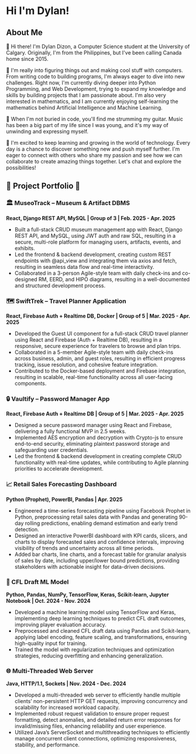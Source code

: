 # Hi I'm Dylan! #

## About Me ##
👋 Hi there! I'm Dylan Dizon, a Computer Science student at the University of Calgary. Originally, I'm from the Philippines, but I've been calling Canada home since 2015. 

🌟 I'm really into figuring things out and making cool stuff with computers. From writing code to building programs, I'm always eager to dive into new challenges. Right now, I'm currently diving deeper into Python Programming, and Web Development, trying to expand my knowledge and skills by building projects that I am passionate about. I'm also very interested in mathematics, and I am currently enjoying self-learning the mathematics behind Artificial Intelligence and Machine Learning. 

🎸 When I'm not buried in code, you'll find me strumming my guitar. Music has been a big part of my life since I was young, and it's my way of unwinding and expressing myself. 

🚀 I'm excited to keep learning and growing in the world of technology. Every day is a chance to discover something new and push myself further. I'm eager to connect with others who share my passion and see how we can collaborate to create amazing things together. Let's chat and explore the possibilities!

## 💼 Project Portfolio 💼
### 🏛️ MuseoTrack – Museum & Artifact DBMS
**React, Django REST API, MySQL | Group of 3 | Feb. 2025 - Apr. 2025**
- Built a full-stack CRUD museum management app with React, Django REST API, and MySQL, using JWT auth and raw SQL, resulting in a secure, multi-role platform for managing users, artifacts, events, and exhibits. 
- Led the frontend & backend development, creating custom REST endpoints with @api_view and integrating them via axios and fetch, resulting in seamless data flow and real-time interactivity. 
- Collaborated in a 3-person Agile-style team with daily check-ins and co-designed RM, EERD, and HIPO diagrams, resulting in a well-documented and structured development process.

### 🗺️ SwiftTrek – Travel Planner Application
**React, Firebase Auth + Realtime DB, Docker | Group of 5 | Mar. 2025 - Apr. 2025**
- Developed the Guest UI component for a full-stack CRUD travel planner using React and Firebase (Auth + Realtime DB), resulting in a responsive, secure experience for travelers to browse and plan trips.
- Collaborated in a 5-member Agile-style team with daily check-ins across business, admin, and guest roles, resulting in efficient progress tracking, issue resolution, and cohesive feature integration.
- Contributed to the Docker-based deployment and Firebase integration, resulting in scalable, real-time functionality across all user-facing components.

### 🔒 Vaultify – Password Manager App
**React, Firebase Auth + Realtime DB | Group of 5 | Mar. 2025 - Apr. 2025**
- Designed a secure password manager using React and Firebase, delivering a fully functional MVP in 2.5 weeks.
- Implemented AES encryption and decryption with Crypto-js to ensure end-to-end security, eliminating plaintext password storage and safeguarding user credentials. 
- Led the frontend & backend development in creating complete CRUD functionality with real-time updates, while contributing to Agile planning priorities to accelerate development.

### 📈 Retail Sales Forecasting Dashboard
**Python (Prophet), PowerBI, Pandas | Apr. 2025**
- Engineered a time-series forecasting pipeline using Facebook Prophet in Python, preprocessing retail sales data with Pandas and generating 90-day rolling predictions, enabling demand estimation and early trend detection.
- Designed an interactive PowerBI dashboard with KPI cards, slicers, and charts to display forecasted sales and confidence intervals, improving visibility of trends and uncertainty across all time periods.
- Added bar charts, line charts, and a forecast table for granular analysis of sales by date, including upper/lower bound predictions, providing stakeholders with actionable insight for data-driven decisions.

### 🧠 CFL Draft ML Model
**Python, Pandas, NumPy, TensorFlow, Keras, Scikit-learn, Jupyter Notebook | Oct. 2024 - Nov. 2024**
- Developed a machine learning model using TensorFlow and Keras, implementing deep learning techniques to predict CFL draft outcomes, improving player evaluation accuracy.
- Preprocessed and cleaned CFL draft data using Pandas and Scikit-learn, applying label encoding, feature scaling, and transformations, ensuring high-quality input for training.
- Trained the model with regularization techniques and optimization strategies, reducing overfitting and enhancing generalization.

### 🌐 Multi-Threaded Web Server
**Java, HTTP/1.1, Sockets | Nov. 2024 - Dec. 2024**
- Developed a multi-threaded web server to efficiently handle multiple clients’ non-persistent HTTP GET requests, improving concurrency and scalability for increased workload capacity.
- Implemented robust request validation to ensure proper request formatting, detect anomalies, and detailed return error responses for invalid/missing files, enhancing reliability and user experience.
- Utilized Java’s ServerSocket and multithreading techniques to efficiently manage concurrent client connections, optimizing responsiveness, stability, and performance.


